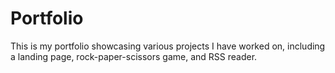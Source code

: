 # Portfolio
This is my portfolio showcasing various projects I have worked on, including a landing page, rock-paper-scissors game, and RSS reader.